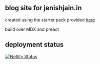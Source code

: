 ## blog site for jenishjain.in

created using the starter pack provided [here](https://github.com/jenish-jain/blogpost-starter)

build over MDX and preact

## deployment status

[![Netlify Status](https://api.netlify.com/api/v1/badges/e5f62391-a2de-4aa3-a239-70cd1dad8858/deploy-status)](https://app.netlify.com/sites/jenishjain-blog/deploys)